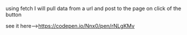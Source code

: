 using fetch I will pull data from a url and post to the page on click of the button

see it here-->https://codepen.io/Nnx0/pen/rNLgKMv
